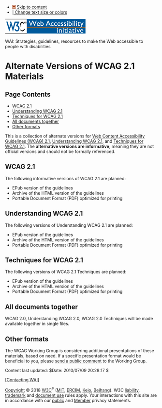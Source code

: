 -   [![](/Icons/downinpage.png) Skip to content](#main)
-   [| Change text size or colors](/WAI/changedesign.html)

[<img src="/Icons/w3c_home" alt="W3C logo" width="72" height="48" />](http://www.w3.org/ "W3C Home")[<img src="/WAI/images/wai-temp" alt="Web Accessibility Initiative (WAI) logo" height="48" />](http://www.w3.org/WAI/ "WAI Home")

WAI: Strategies, guidelines, resources to make the Web accessible to people with disabilities

Alternate Versions of WCAG 2.1 Materials
========================================

Page Contents
-------------

-   [WCAG 2.1](#wcag21)
-   [Understanding WCAG 2.1](#understanding)
-   [Techniques for WCAG 2.1](#techs)
-   [All documents together](#package)
-   [Other formats](#others)

This is a collection of alternate versions for [Web Content Accessibility Guidelines (WCAG) 2.1](/TR/WCAG21/), [Understanding WCAG 2.1](/WAI/WCAG21/Understanding/), and [Techniques for WCAG 2.1](/WAI/WCAG21/Techniques/). The **alternative versions are informative**, meaning they are not official versions and should not be formally referenced.

WCAG 2.1
--------

The following informative versions of WCAG 2.1 are planned:

-   EPub version of the guidelines
-   Archive of the HTML version of the guidelines
-   Portable Document Format (PDF) optimized for printing

Understanding WCAG 2.1
----------------------

The following versions of Understanding WCAG 2.1 are planned:

-   EPub version of the guidelines
-   Archive of the HTML version of the guidelines
-   Portable Document Format (PDF) optimized for printing

Techniques for WCAG 2.1
-----------------------

The following versions of WCAG 2.1 Techniques are planned:

-   EPub version of the guidelines
-   Archive of the HTML version of the guidelines
-   Portable Document Format (PDF) optimized for printing

All documents together
----------------------

WCAG 2.0, Understanding WCAG 2.0, WCAG 2.0 Techniques will be made available together in single files.

Other formats
-------------

The WCAG Working Group is considering additional presentations of these materials, based on need. If a specific presentation format would be beneficial to you, please [send a public comment](/WAi/WCAG20/comments/) to the Working Group.

Content last updated: $Date: 2010/07/09 20:28:17 $

\[[Contacting WAI](/WAI/contacts)\]

[Copyright](https://www.w3.org/Consortium/Legal/ipr-notice#Copyright) © 2018 [W3C](https://www.w3.org/)<sup>®</sup> ([MIT](https://www.csail.mit.edu/), [ERCIM](https://www.ercim.eu/), [Keio](https://www.keio.ac.jp/), [Beihang](http://ev.buaa.edu.cn/)). W3C [liability](https://www.w3.org/Consortium/Legal/ipr-notice#Legal_Disclaimer), [trademark](https://www.w3.org/Consortium/Legal/ipr-notice#W3C_Trademarks) and [document use](https://www.w3.org/Consortium/Legal/copyright-documents) rules apply. Your interactions with this site are in accordance with our [public](/Consortium/Legal/privacy-statement#Public) and [Member](/Consortium/Legal/privacy-statement#Members) privacy statements.
